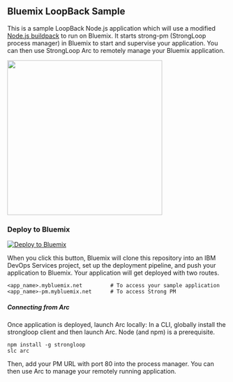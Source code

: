## Bluemix LoopBack Sample
This is a sample LoopBack Node.js application which will use a modified [Node.js buildpack](https://github.com/svennam92/nodejs-buildpack) to run on Bluemix.  It starts strong-pm (StrongLoop process manager) in Bluemix to start and supervise your application. You can then use StrongLoop Arc to remotely manage your Bluemix application.

<img src="https://raw.githubusercontent.com/svennam92/loopback-example-app/master/readme.png" height="355">

### Deploy to Bluemix

[![Deploy to Bluemix](https://bluemix.net/deploy/button.png)](https://bluemix.net/deploy?repository=https://github.com/svennam92/loopback-example-app)

When you click this button, Bluemix will clone this repository into an IBM DevOps Services project, set up the deployment pipeline, and push your application to Bluemix.  Your application will get deployed with two routes.
```
<app_name>.mybluemix.net         # To access your sample application
<app_name>-pm.mybluemix.net      # To access Strong PM
```

##### Connecting from Arc

Once application is deployed, launch Arc locally:
   In a CLI, globally install the strongloop client and then launch Arc. Node (and npm) is a prerequisite.
   ```
   npm install -g strongloop
   slc arc
   ```
Then, add your PM URL with port 80 into the process manager.  You can then use Arc to manage your remotely running application.
